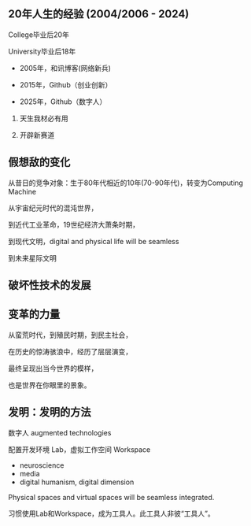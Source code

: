 ## 20年人生的经验 (2004/2006 - 2024)

College毕业后20年

University毕业后18年

- 2005年，和讯博客(网络新兵)

- 2015年，Github（创业创新）

- 2025年，Github（数字人）

1. 天生我材必有用

2. 开辟新赛道

## 假想敌的变化

从昔日的竞争对象：生于80年代相近的10年(70-90年代)，转变为Computing Machine

从宇宙纪元时代的混沌世界，

到近代工业革命，19世纪经济大萧条时期，

到现代文明，digital and physical life will be seamless

到未来星际文明

## 破坏性技术的发展

## 变革的力量

从蛮荒时代，到殖民时期，到民主社会，

在历史的惊涛骇浪中，经历了层层演变，

最终呈现出当今世界的模样，

也是世界在你眼里的景象。

## 发明：发明的方法

数字人 augmented technologies

配置开发环境 Lab，虚拟工作空间 Workspace

- neuroscience
- media
- digital humanism, digital dimension

Physical spaces and virtual spaces will be seamless integrated.

习惯使用Lab和Workspace，成为工具人。此工具人非彼“工具人”。














